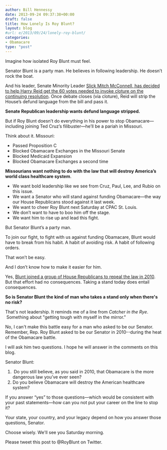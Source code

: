 ```yaml
---
author: Bill Hennessy
date: 2013-09-24 09:37:38+00:00
draft: false
title: How Lonely Is Roy Blunt?
layout: blog
#url: e/2013/09/24/lonely-roy-blunt/
categories:
- Obamacare
type: "post"
---
```


Imagine how isolated Roy Blunt must feel.

Senator Blunt is a party man. He believes in following leadership. He doesn’t rock the boat.

And his leader, Senate Minority Leader [Slick Mitch McConnell, has decided to help Harry Reid get the 60 votes needed to invoke cloture on the continuing resolution](https://hennessysview.com/2013/09/23/mitch-mcconnell-vows-help-harry-reid-fund-obamacare/). Once debate closes (via cloture), Reid will strip the House’s defund language from the bill and pass it.

**Senate Republican leadership wants defund language stripped.**

But if Roy Blunt doesn’t do everything in his power to stop Obamacare—including joining Ted Cruz’s filibuster—he’ll be a pariah in Missouri.

Think about it. Missouri:



  * Passed Proposition C
  * Blocked Obamacare Exchanges in the Missouri Senate
  * Blocked Medicaid Expansion
  * Blocked Obamacare Exchanges a second time

**Missourians want nothing to do with the law that will destroy America’s world class healthcare system**.



  * We want bold leadership like we see from Cruz, Paul, Lee, and Rubio on this issue.
  * We want a Senator who will stand against funding Obamacare—the way our House Republicans stood against it last week.
  * We want to cheer Roy Blunt next Saturday at CPAC St. Louis.
  * We don’t want to have to boo him off the stage.
  * We want him to rise up and lead this fight.

But Senator Blunt’s a party man.

To join our fight, to fight with us against funding Obamacare, Blunt would have to break from his habit. A habit of avoiding risk. A habit of following orders.

That won’t be easy.

And I don’t know how to make it easier for him.

Yes, [Blunt joined a group of House Republicans to repeal the law in 2010](https://thehill.com/homenews/house/100369-gop-moves-to-repeal-healthcare-law). But that effort had no consequences. Taking a stand today does entail consequences.

**So is Senator Blunt the kind of man who takes a stand only when there's no risk?**

That's not leadership. It reminds me of a line from _Catcher in the Rye_.  Something about "getting tough with myself in the mirror."

No, I can't make this battle easy for a man who asked to be our Senator. Remember, Rep. Roy Blunt asked to be our Senator in 2010--during the heat of the Obamacare battle.

I will ask him two questions. I hope he will answer in the comments on this blog.

Senator Blunt:



  1.  Do you still believe, as you said in 2010, that Obamacare is the more dangerous law you’ve ever seen?
  2. Do you believe Obamacare will destroy the American healthcare system?

If you answer “yes” to those questions—which would be consistent with your past statements—how can you not put your career on the line to stop it?

Your state, your country, and your legacy depend on how you answer those questions, Senator.

Choose wisely. We'll see you Saturday morning.

Please tweet this post to @RoyBlunt on Twitter.
